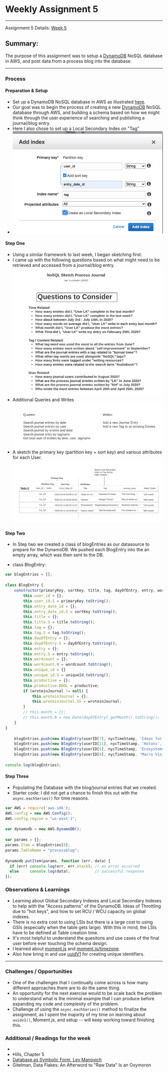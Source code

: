 # Weekly Assignment 5 
---
Assignment 5 Details: [Week 5](https://github.com/leeallennyc/data-structures-fall-2020/blob/master/week5/week5_assignment.md) 

## Summary:
The purpose of this assignment was to setup a [DynamoDB](https://aws.amazon.com/dynamodb/) NoSQL database in AWS, and post data from a process blog into the database.

--- 
### Process

#### Preparation & Setup
* Set up a DynamoDB NoSQL database in AWS as illustrated [here](https://github.com/leeallennyc/data-structures-fall-2020/blob/master/week5/week5_DynamoDB.md). 
* Our goal was to begin the process of creating a new [DynamoDB](https://aws.amazon.com/dynamodb/) NoSQL database through AWS, and building a schema based on how we might think through the user experience of searching and publishing a journal/blog entry.
* Here I also chose to set up a Local Secondary Index on "Tag"
* ![](https://github.com/leeallennyc/data-structures-fall-2020/blob/master/week5/images/Local_Secondary_Index.png?raw=true)
#### Step One
* Using a similar framework to last week, I began sketching first: 
* I came up with the following questions based on what might need to be retrieved and accessed from a journal/blog entry.
 ![](https://github.com/leeallennyc/data-structures-fall-2020/blob/master/week5/images/AWS_DynamoDB_Questions.png?raw=true)
* Additional Queries and Writes
 ![](https://github.com/leeallennyc/data-structures-fall-2020/blob/master/week5/images/AWS_DynamoDB_Queries_Writes.png?raw=true) 
* A sketch the primary key (partition key + sort key) and various attributes for each User. 
 ![](https://github.com/leeallennyc/data-structures-fall-2020/blob/master/week5/images/AWS_DynamoDB_schema_sketch.png?raw=true)

#### Step Two
* In Step two we created a class of blogEntries as our datasource to prepare for the DynamoDB. We pushed each BlogEntry into the an empty array, which was then sent to the DB. 

* class BlogEntry:
```js
var blogEntries = [];

class BlogEntry {
    constructor(primaryKey, sortKey, title, tag, dayOfEntry, entry, wordcount, uniqueId, productive, wroteinJournal) {
        this.user_id = {};
        this.user_id.S = primaryKey.toString();
        this.entry_date_id = {};
        this.entry_date_id.S = sortKey.toString();
        this.title = {};
        this.title.S = title.toString();
        this.tag = {};
        this.tag.S = tag.toString();
        this.dayOfEntry = {};
        this.dayOfEntry.S = dayOfEntry.toString();
        this.entry = {};
        this.entry.S = entry.toString();
        this.wordcount = {};
        this.wordcount.N = wordcount.toString();
        this.unique_id = {}
        this.unique_id.S = uniqueId.toString();
        this.productive = {};
        this.productive.BOOL = productive;
        if (wroteinJournal != null) {
            this.wroteinJournal = {};
            this.wroteinJournal.SS = wroteinJournal;
        }
        // this.month = {};
        // this.month.N = new Date(dayOfEntry).getMonth().toString();
    }
}

    blogEntries.push(new BlogEntry(userID[7], nycTimeStamp, 'Ideas for Co.', 'Business Processes', 'August 28 2019','The first thing...', 200, uuidv1(), true, ["Summer", "2019"]));
    blogEntries.push(new BlogEntry(userID[11], nycTimeStamp, 'Holons', 'Integral Theory', 'December 20 2019','Idea of a whole as part...', 340, uuidv1(), true, ["Winter", "2019"]));
    blogEntries.push(new BlogEntry(userID[5], nycTimeStamp, 'Ecosystems', 'Organizational Dynamics', 'June 14 2020', 'Business Species...', 150, uuidv1(), true, ["Summer", "2020"]));
    blogEntries.push(new BlogEntry(userID[8], nycTimeStamp, 'Macro Vision','Self-Development', 'September 20 2020', 'The timeline for..', 600, uuidv1(), true, ["Fall", "2020"]));

console.log(blogEntries);
```

#### Step Three
* Populating the Database with the blog/journal entries that we created.
* Starter code: I did not get a chance to finish this out with the `async.eachSeries()` for time reasons.
``` js
var AWS = require('aws-sdk');
AWS.config = new AWS.Config();
AWS.config.region = "us-east-1";

var dynamodb = new AWS.DynamoDB();

var params = {};
params.Item = blogEntries[0]; 
params.TableName = "processblog";

dynamodb.putItem(params, function (err, data) {
  if (err) console.log(err, err.stack); // an error occurred
  else     console.log(data);           // successful response
});
```
### Observations & Learnings
* Learning about Global Secondary Indexes and Local Secondary Indexes to help with the "Access patterns" of the DynamoDB. Ideas of Throttling due to "hot keys", and how to set RCU / WCU capacity on global indexes. 
* There is no extra cost to using LSIs but there is a large cost to using GSIs (especially when the table gets large). With this in mind, the LSIs have to be defined at Table creation time. 
* It's most helpful to understand the quesitons and use cases of the final user before ever touching the schema design. 
* I learned about [moment.js](https://momentjs.com/) and [moment.js/timezone](https://momentjs.com/timezone/).
* Also how bring in and use [uuidV1](https://www.npmjs.com/package/uuid) for creating unique identifiers.

---
### Challenges / Opportunities
* One of the challenges that I continually come across is how many different approaches there are to do the same thing.
* An opportunity for the next exercise would to be scale back the problem to understand what is the minimal example that I can produce before expanding my code and complexity of the problem.
* Challenge of using the `async.eachSeries()` method to finalize the assignment, as I spent the majority of my time on learning about `uuidv1()`, Moment.js, and setup -- will keep working toward finishing this. 

### Additional / Readings for the week
* 
* Hills, Chapter 5
* [Database as Symbolic Form, Lev Manovich](https://www.semanticscholar.org/paper/Database-as-Symbolic-Form-Manovich/e45079a8931a1c37da99e9be042502f332e6438b) 
* Gitelman, Data Flakes: An Afterword to "Raw Data" Is an Oxymoron
